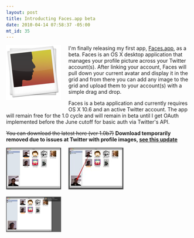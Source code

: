 ```yaml
--- 
layout: post
title: Introducting Faces.app beta
date: 2010-04-14 07:58:37 -05:00
mt_id: 35
---
```

<img src="/images/Faces512-thumb-150x150-20.png" width="150" height="150" alt="Faces512.png" class="mt-image-left" style="float: left; margin: 0 20px 20px 0;" />

I'm finally releasing my first app, [Faces.app][1], as a beta.  Faces is an OS X desktop application that manages your profile picture across your Twitter account(s).  After linking your account, Faces will pull down your current avatar and display it in the grid and from there you can add any image to the grid and upload them to your account(s) with a simple drag and drop.


Faces is a beta application and currently requires OS X 10.6 and an active Twitter account.  The app will remain free for the 1.0 cycle and will remain in beta until I get OAuth implemented before the June cutoff for basic auth via Twitter's API.

<strike>You can download the latest here (ver 1.0b7)</strike> 
**Download temporarily removed due to issues at Twitter with profile images, [see this update][3]**

<img src="/images/grid-thumb-150x114-27.png" width="150" height="114" alt="grid.png" class="mt-image-left" style="float: left; margin: 0 20px 20px 0;" />
<img src="/images/drop-thumb-150x114-24.jpg" width="150" height="114" alt="drop.jpg" class="mt-image-left" style="float: left; margin: 0 20px 20px 0;" />
<img src="/images/notification-thumb-150x96-30.png" width="150" height="96" alt="notification.png" class="mt-image-left" style="float: left; margin: 0 20px 20px 0;" />

[1]: http://ctshryock.com/facesapp.html
[2]: http://scary-robot.com/apps/Faces-1.0b7.zip
[3]: http://ctshryock.com/2010/07/facesapp-update.html 

